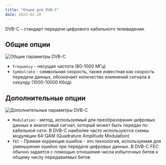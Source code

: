 ```yaml
---
title: "Опции для DVB-C"
date: 2023-02-28
---
```


DVB-C - стандарт передачи цифрового кабельного телевидения.

## Общие опции[](https://help.cesbo.com/astra/receiving/dvb/c#general-options)

![Общие параметры DVB-C](https://cdn.cesbo.com/help/astra/receiving/dvb/c/general.png)

- `Frequency` - несущая частота (80-1000 МГц)
- `Symbolrate` - символьная скорость, также известная как скорость передачи данных, обозначает количество изменений сигнала в секунду (1000-10000 Кбод)

## Дополнительные опции[](https://help.cesbo.com/astra/receiving/dvb/c#advanced-options)

![Дополнительные параметры DVB-C](https://cdn.cesbo.com/help/astra/receiving/dvb/c/advanced.png)

- `Modulation` - метод, используемый для преобразования цифровых данных в аналоговый сигнал, который может быть передан по кабельной сети. В DVB-C наиболее часто используются схемы модуляции 64-QAM (Quadrature Amplitude Modulation)
- `FEC` - Прямая коррекция ошибок - это технология, используемая для уменьшения ошибок при передаче цифровых данных. В DVB-C FEC обычно задается с помощью отношения числа избыточных битов к общему числу передаваемых битов
